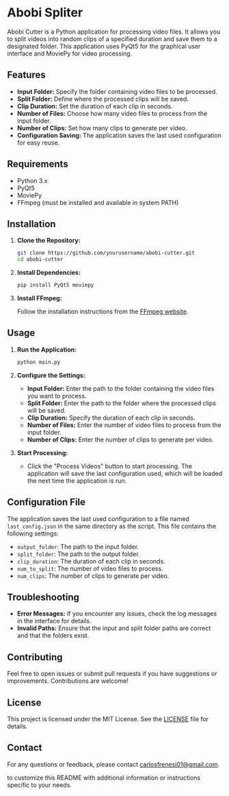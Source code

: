 # Abobi Spliter

Abobi Cutter is a Python application for processing video files. It allows you to split videos into random clips of a specified duration and save them to a designated folder. This application uses PyQt5 for the graphical user interface and MoviePy for video processing.

## Features

- **Input Folder:** Specify the folder containing video files to be processed.
- **Split Folder:** Define where the processed clips will be saved.
- **Clip Duration:** Set the duration of each clip in seconds.
- **Number of Files:** Choose how many video files to process from the input folder.
- **Number of Clips:** Set how many clips to generate per video.
- **Configuration Saving:** The application saves the last used configuration for easy reuse.

## Requirements

- Python 3.x
- PyQt5
- MoviePy
- FFmpeg (must be installed and available in system PATH)

## Installation

1. **Clone the Repository:**

    ```bash
    git clone https://github.com/yourusername/abobi-cutter.git
    cd abobi-cutter
    ```

2. **Install Dependencies:**

    ```bash
    pip install PyQt5 moviepy
    ```

3. **Install FFmpeg:**

    Follow the installation instructions from the [FFmpeg website](https://ffmpeg.org/download.html).

## Usage

1. **Run the Application:**

    ```bash
    python main.py
    ```

2. **Configure the Settings:**
   - **Input Folder:** Enter the path to the folder containing the video files you want to process.
   - **Split Folder:** Enter the path to the folder where the processed clips will be saved.
   - **Clip Duration:** Specify the duration of each clip in seconds.
   - **Number of Files:** Enter the number of video files to process from the input folder.
   - **Number of Clips:** Enter the number of clips to generate per video.

3. **Start Processing:**
   - Click the "Process Videos" button to start processing. The application will save the last configuration used, which will be loaded the next time the application is run.

## Configuration File

The application saves the last used configuration to a file named `last_config.json` in the same directory as the script. This file contains the following settings:

- `output_folder`: The path to the input folder.
- `split_folder`: The path to the output folder.
- `clip_duration`: The duration of each clip in seconds.
- `num_to_split`: The number of video files to process.
- `num_clips`: The number of clips to generate per video.

## Troubleshooting

- **Error Messages:** If you encounter any issues, check the log messages in the interface for details.
- **Invalid Paths:** Ensure that the input and split folder paths are correct and that the folders exist.

## Contributing

Feel free to open issues or submit pull requests if you have suggestions or improvements. Contributions are welcome!

## License

This project is licensed under the MIT License. See the [LICENSE](LICENSE) file for details.

## Contact

For any questions or feedback, please contact [carlosfrenesi01@gmail.com](mailto:your.email@example.com).

 to customize this README with additional information or instructions specific to your needs.